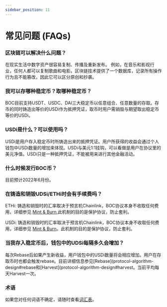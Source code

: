 ```yaml
---
sidebar_position: 11
---
```


# 常见问题 (FAQs)

### 区块链可以解决什么问题？

在现实生活中数字资产很容易复制、传播及重新发布。 例如，在音乐和影视行业，任何人都可以复制歌曲和电影。区块链技术提供了一个数据库，记录所有操作行为且不能篡改，因此它可以区分原创和抄袭。

### 我可以存哪种稳定币？取哪种稳定币？

BOC目前支持USDT、USDC、DAI三大稳定币以任意组合、任意数量的存取。存币的同时铸造出等价的USDi作为抵押凭证，取币时用户需销毁与期望取出稳定币等价的USDi。

### USDi是什么？可以使用吗？
USDi是用户存入稳定币时所铸造出来的抵押凭证。用户所获得的收益会通过个人钱包中USDi数量的增加来体现。USDi与美元1:1挂钩，可以看做是用户在协议里的美元净值。USDi只是一种抵押凭证，不能被用来进行其他金融活动。

### 什么时候发行BOC币？
目前预计2022年6月份。

### 在铸造和销毁UDSi/ETHi时会有手续费吗？

ETHi: 铸造和销毁时的汇率取决于预言机Chainlink，BOC协议本身不收取任何费用，详细参见 [Mint & Burn](protocol-algorithm-design#铸造mint销毁burn流程示意图),此机制的目的是保护协议，防止套利。

USDi: 铸造和销毁时的汇率取决于预言机Chainlink，BOC协议本身不收取任何费用，详细参见 [Mint & Burn](protocol-algorithm-design#铸造mint销毁burn流程示意图)。此机制的目的是保护协议，防止套利。

### 当我存入稳定币后，钱包中的UDSi每隔多久会增加？

每次Rebase后如果产生新收益，用户钱包中的USDi数量将会相应增加。用户在存取币时也都会触发rebase。目前详细信息参见[Rebase](protocol-algorithm-design#rebase和[Harvest](protocol-algorithm-design#harvest。当前平均每天Harvest一次。

### 术语
如果您对任何词语不确定，请随时查看[词汇表](appendix#术语汇总)。
